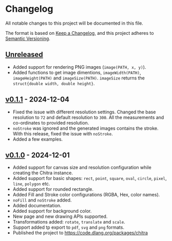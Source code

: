 # Changelog
All notable changes to this project will be documented in this file.

The format is based on [Keep a Changelog](https://keepachangelog.com/en/1.0.0/),
and this project adheres to [Semantic Versioning](https://semver.org/spec/v2.0.0.html).

## [Unreleased]
- Added support for rendering PNG images (`image(PATH, x, y)`).
- Added functions to get image dimentions, `imageWidth(PATH)`, `imageHeight(PATH)`
  and `imageSize(PATH)`. `imageSize` returns the `struct{double width, double height}`. 

## [v0.1.1] - 2024-12-04

- Fixed the issue with different resolution settings. Changed the base resolution to
  `72` and default resolution to `300`. All the measurements and co-ordinates to
  provided resolution.
- `noStroke` was ignored and the generated images contains the stroke. With this release,
  fixed the issue with `noStroke`.
- Added a few examples.

## [v0.1.0] - 2024-12-01

- Added support for canvas size and resolution configuration while creating the Chitra instance.
- Added support for basic shapes: `rect`, `point`, `square`, `oval`, `circle`, `pixel`, `line`, `polygon` etc.
- Added support for rounded rectangle.
- Added Fill and Stroke color configurations (RGBA, Hex, color names).
- `noFill` and `noStroke` added.
- Added documentation.
- Added support for background color.
- New page and new drawing APIs supported.
- Transformations added: `rotate`, `translate` and `scale`.
- Support added tp export to `pdf`, `svg` and `png` formats.
- Published the project to https://code.dlang.org/packages/chitra

[Unreleased]: https://github.com/aravindavk/chitra-d/compare/v0.1.1...HEAD
[v0.1.0]: https://github.com/aravindavk/chitra-d/compare/17ba479...v0.1.0
[v0.1.1]: https://github.com/aravindavk/chitra-d/compare/v0.1.0...v0.1.1
